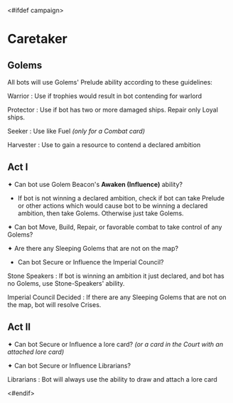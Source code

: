 <#ifdef campaign>
# Caretaker

## Golems

All bots will use Golems' Prelude ability according to these guidelines:

Warrior
: Use if trophies would result in bot contending for warlord

Protector
: Use if bot has two or more damaged ships. Repair only Loyal ships.

Seeker
: Use like Fuel *(only for a Combat card)*

Harvester
: Use to gain a resource to contend a declared ambition

## Act I

✦ Can bot use Golem Beacon's **Awaken (Influence)** ability?

- If bot is not winning a declared ambition, check if bot can take Prelude or other actions which would cause bot to be winning a declared ambition, then take Golems. Otherwise just take Golems.

✦ Can bot Move, Build, Repair, or favorable combat to take control of any Golems?

✦ Are there any Sleeping Golems that are not on the map?

- Can bot Secure or Influence the Imperial Council?

Stone Speakers
: If bot is winning an ambition it just declared, and bot has no Golems, use Stone-Speakers' ability.

Imperial Council Decided
: If there are any Sleeping Golems that are not on the map, bot will resolve Crises.

## Act II

✦ Can bot Secure or Influence a lore card? *(or a card in the Court with an attached lore card)*

✦ Can bot Secure or Influence Librarians?

Librarians
: Bot will always use the ability to draw and attach a lore card

<div class="pagebreak"> </div>
<#endif>

